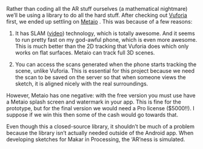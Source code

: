 

Rather than coding all the AR stuff ourselves (a mathematical nightmare) we’ll be using a library to do all the hard stuff. After checking out [Vuforia](https://www.vuforia.com/) first, we ended up settling on [Metaio](http://www.metaio.com/) . This was because of a few reasons: 

1. It has SLAM ([video](http://www.youtube.com/watch?v=Y9HMn6bd-v8)) technology, which is totally awesome. And it seems to run pretty fast on my god-awful phone, which is even more awesome. This is much better than the 2D tracking that Vuforia does which only works on flat surfaces. Metaio can track full 3D scenes.

2. You can access the scans generated when the phone starts tracking the scene, unlike Vuforia. This is essential for this project because we need the scan to be saved on the server so that when someone views the sketch, it is aligned nicely with the real surroundings.

However, Metaio has one negative: with the free version you must use have a Metaio splash screen and watermark in your app. This is fine for the prototype, but for the final version we would need a Pro license ($5000!!). I suppose if we win this then some of the cash would go towards that. 

Even though this a closed-source library, it shouldn’t be much of a problem because the library isn’t actually needed outside of the Android app. When developing sketches for Makar in Processing, the ‘AR’ness is simulated.
 

